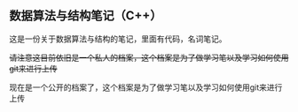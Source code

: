 ## 数据算法与结构笔记（C++）

这是一份关于数据算法与结构的笔记，里面有代码，名词笔记。

~~请注意这目前依旧是一个私人的档案，这个档案是为了做学习笔以及学习如何使用git来进行上传~~

现在是一个公开的档案了，这个档案是为了做学习笔以及学习如何使用git来进行上传
